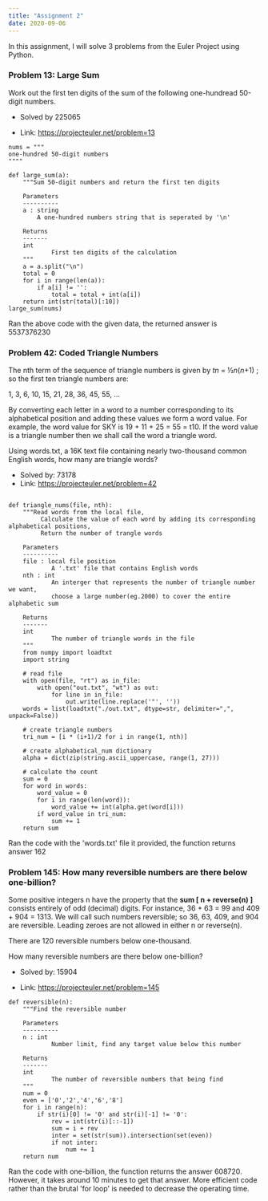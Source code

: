 ```yaml
---
title: "Assignment 2"
date: 2020-09-06
---
```


In this assignment, I will solve 3 problems from the Euler Project using Python.

### Problem 13: Large Sum
Work out the first ten digits of the sum of the following one-hundread 50-digit numbers.

- Solved by 225065

- Link: https://projecteuler.net/problem=13

```{python}
nums = """
one-hundred 50-digit numbers
""""

def large_sum(a):
    """Sum 50-digit numbers and return the first ten digits

    Parameters
    ----------
    a : string
        A one-hundred numbers string that is seperated by '\n'
        
    Returns
    -------
    int
    		First ten digits of the calculation
    """
    a = a.split("\n")
    total = 0
    for i in range(len(a)):
        if a[i] != '':
            total = total + int(a[i])
    return int(str(total)[:10])
large_sum(nums)
```
Ran the above code with the given data, the returned answer is 5537376230

### Problem 42: Coded Triangle Numbers

The nth term of the sequence of triangle numbers is given by  *tn* = ½*n*(*n*+1) ; so the first ten triangle numbers are:

1, 3, 6, 10, 15, 21, 28, 36, 45, 55, ...

By converting each letter in a word to a number corresponding to its alphabetical position and adding these values we form a word value. For example, the word value for SKY is 19 + 11 + 25 = 55 = t10. If the word value is a triangle number then we shall call the word a triangle word.

Using words.txt, a 16K text file containing nearly two-thousand common English words, how many are triangle words?

- Solved by: 73178
- Link: https://projecteuler.net/problem=42

```{python}

def triangle_nums(file, nth):
  	"""Read words from the local file,
  		 Calculate the value of each word by adding its corresponding alphabetical positions,
  		 Return the number of trangle words
  		 
  	Parameters
    ---------- 
    file : local file position
  			A '.txt' file that contains English words
  	nth : int
  			An interger that represents the number of triangle number we want, 
  			choose a large number(eg.2000) to cover the entire alphabetic sum
  	
  	Returns
  	-------
  	int
  			The number of triangle words in the file
  	"""
    from numpy import loadtxt
    import string

    # read file
    with open(file, "rt") as in_file:
        with open("out.txt", "wt") as out:
            for line in in_file:
                out.write(line.replace('"', ''))
    words = list(loadtxt("./out.txt", dtype=str, delimiter=",", unpack=False))

    # create triangle numbers
    tri_num = [i * (i+1)/2 for i in range(1, nth)]

    # create alphabetical_num dictionary
    alpha = dict(zip(string.ascii_uppercase, range(1, 27)))

    # calculate the count
    sum = 0
    for word in words:
        word_value = 0
        for i in range(len(word)):
            word_value += int(alpha.get(word[i]))
        if word_value in tri_num:
            sum += 1
    return sum
```

Ran the code with the 'words.txt' file it provided, the function returns answer 162

### Problem 145: How many reversible numbers are there below one-billion?

Some positive integers n have the property that the **sum [ n + reverse(n) ]** consists entirely of odd (decimal) digits. For instance, 36 + 63 = 99 and 409 + 904 = 1313. We will call such numbers reversible; so 36, 63, 409, and 904 are reversible. Leading zeroes are not allowed in either n or reverse(n).

There are 120 reversible numbers below one-thousand.

How many reversible numbers are there below one-billion?

- Solved by: 15904

- Link: https://projecteuler.net/problem=145

```{python}
def reversible(n):
  	"""Find the reversible number
  	
  	Parameters
    ---------- 
    n : int
    		Number limit, find any target value below this number
  	
  	Returns
    ------- 
  	int
  			The number of reversible numbers that being find
  	"""
    num = 0
    even = ['0','2','4','6','8']
    for i in range(n):
        if str(i)[0] != '0' and str(i)[-1] != '0':
            rev = int(str(i)[::-1])
            sum = i + rev
            inter = set(str(sum)).intersection(set(even))
            if not inter:
                num += 1
    return num
```

Ran the code with one-billion, the function returns the answer 608720. However, it takes around 10 minutes to get that answer. More efficient code rather than the brutal 'for loop' is needed to decrease the operating time.